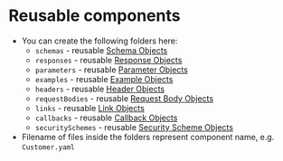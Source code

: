 # Reusable components

* You can create the following folders here:
  * `schemas` - reusable [Schema Objects](https://github.com/OAI/OpenAPI-Specification/blob/master/versions/3.0.2.md#schemaObject)
  * `responses` - reusable [Response Objects](https://github.com/OAI/OpenAPI-Specification/blob/master/versions/3.0.2.md#responseObject)
  * `parameters` - reusable [Parameter Objects](https://github.com/OAI/OpenAPI-Specification/blob/master/versions/3.0.2.md#parameterObject)
  * `examples` - reusable [Example Objects](https://github.com/OAI/OpenAPI-Specification/blob/master/versions/3.0.2.md#exampleObject)
  * `headers` - reusable [Header Objects](https://github.com/OAI/OpenAPI-Specification/blob/master/versions/3.0.2.md#headerObject)
  * `requestBodies` - reusable [Request Body Objects](https://github.com/OAI/OpenAPI-Specification/blob/master/versions/3.0.2.md#requestBodyObject)
  * `links` - reusable [Link Objects](https://github.com/OAI/OpenAPI-Specification/blob/master/versions/3.0.2.md#linkObject)
  * `callbacks` - reusable [Callback Objects](https://github.com/OAI/OpenAPI-Specification/blob/master/versions/3.0.2.md#callbackObject)
  * `securitySchemes` - reusable [Security Scheme Objects](https://github.com/OAI/OpenAPI-Specification/blob/master/versions/3.0.2.md#securitySchemeObject)
* Filename of files inside the folders represent component name, e.g. `Customer.yaml`
